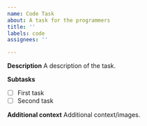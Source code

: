 ```yaml
---
name: Code Task
about: A task for the programmers
title: ''
labels: code
assignees: ''

---
```


**Description**
A description of the task.

**Subtasks**
- [ ] First task
- [ ] Second task

**Additional context**
Additional context/images.

